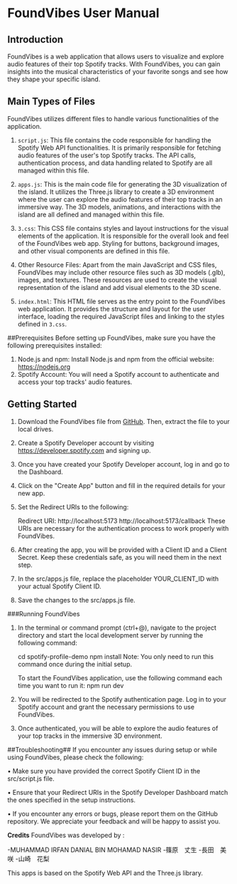 # FoundVibes User Manual

## Introduction

FoundVibes is a web application that allows users to visualize and explore audio features of their top Spotify tracks. With FoundVibes, you can gain insights into the musical characteristics of your favorite songs and see how they shape your specific island.

Main Types of Files
-------------------

FoundVibes utilizes different files to handle various functionalities of the application. 

1. `script.js`: 
   This file contains the code responsible for handling the Spotify Web API functionalities. It is primarily responsible for fetching audio features of the user's top Spotify tracks. The API calls, authentication process, and data handling related to Spotify are all managed within this file.

2. `apps.js`: 
   This is the main code file for generating the 3D visualization of the island. It utilizes the Three.js library to create a 3D environment where the user can explore the audio features of their top tracks in an immersive way. The 3D models, animations, and interactions with the island are all defined and managed within this file.

3. `3.css`: 
   This CSS file contains styles and layout instructions for the visual elements of the application. It is responsible for the overall look and feel of the FoundVibes web app. Styling for buttons, background images, and other visual components are defined in this file.

4. Other Resource Files:
   Apart from the main JavaScript and CSS files, FoundVibes may include other resource files such as 3D models (.glb), images, and textures. These resources are used to create the visual representation of the island and add visual elements to the 3D scene.

5. `index.html`:
   This HTML file serves as the entry point to the FoundVibes web application. It provides the structure and layout for the user interface, loading the required JavaScript files and linking to the styles defined in `3.css`.

##Prerequisites
Before setting up FoundVibes, make sure you have the following prerequisites installed:

1. Node.js and npm: 
   Install Node.js and npm from the official website: https://nodejs.org
2. Spotify Account: 
   You will need a Spotify account to authenticate and access your top tracks' audio features.

## Getting Started

1. Download the FoundVibes file from [GitHub](https://github.com/your-username/foundvibes). Then, extract the file to your local drives. 

2. Create a Spotify Developer account by visiting https://developer.spotify.com and signing up.

3. Once you have created your Spotify Developer account, log in and go to the Dashboard.

4. Click on the "Create App" button and fill in the required details for your new app.

5. Set the Redirect URIs to the following:

	Redirect URI: http://localhost:5173
		      http://localhost:5173/callback
   These URIs are necessary for the authentication process to work properly with FoundVibes.

6. After creating the app, you will be provided with a Client ID and a Client Secret. Keep these credentials safe, as you will need them in the next step.

7. In the src/apps.js file, replace the placeholder YOUR_CLIENT_ID with your actual Spotify Client ID.

8. Save the changes to the src/apps.js file.

###Running FoundVibes

1. In the terminal or command prompt (ctrl+@), navigate to the project directory and start the local development server by running the following command:

	cd spotify-profile-demo 
	npm install
	Note: You only need to run this command once during the initial setup.

	To start the FoundVibes application, use the following command each time you want to run it:
	npm run dev

2. You will be redirected to the Spotify authentication page. Log in to your Spotify account and grant the necessary permissions to use FoundVibes.

3. Once authenticated, you will be able to explore the audio features of your top tracks in the immersive 3D environment.

##Troubleshooting##
If you encounter any issues during setup or while using FoundVibes, please check the following:

 • Make sure you have provided the correct Spotify Client ID in the src/script.js file.

 • Ensure that your Redirect URIs in the Spotify Developer Dashboard match the ones specified in the setup instructions.

 • If you encounter any errors or bugs, please report them on the GitHub repository. We appreciate your feedback and will be happy to assist you.

**Credits**
FoundVibes was developed by :

-MUHAMMAD IRFAN DANIAL BIN MOHAMAD NASIR
-篠原　丈生
-長田　美咲
-山崎　花梨

This apps is based on the Spotify Web API and the Three.js library.
